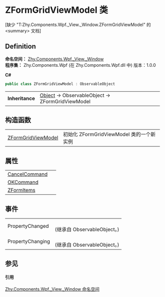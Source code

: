 # ZFormGridViewModel 类


\[缺少 "T:Zhy.Components.Wpf._View._Window.ZFormGridViewModel" 的 &lt;summary&gt; 文档\]



## Definition
**命名空间：** <a href="N_Zhy_Components_Wpf__View__Window.md">Zhy.Components.Wpf._View._Window</a>  
**程序集：** Zhy.Components.Wpf (在 Zhy.Components.Wpf.dll 中) 版本：1.0.0

**C#**
``` C#
public class ZFormGridViewModel : ObservableObject
```

<table><tr><td><strong>Inheritance</strong></td><td><a href="https://learn.microsoft.com/dotnet/api/system.object" target="_blank" rel="noopener noreferrer">Object</a>  →  ObservableObject  →  ZFormGridViewModel</td></tr>
</table>



## 构造函数
<table>
<tr>
<td><a href="M_Zhy_Components_Wpf__View__Window_ZFormGridViewModel__ctor.md">ZFormGridViewModel</a></td>
<td>初始化 ZFormGridViewModel 类的一个新实例</td></tr>
</table>

## 属性
<table>
<tr>
<td><a href="P_Zhy_Components_Wpf__View__Window_ZFormGridViewModel_CancelCommand.md">CancelCommand</a></td>
<td> </td></tr>
<tr>
<td><a href="P_Zhy_Components_Wpf__View__Window_ZFormGridViewModel_OKCommand.md">OKCommand</a></td>
<td> </td></tr>
<tr>
<td><a href="P_Zhy_Components_Wpf__View__Window_ZFormGridViewModel_ZFormItems.md">ZFormItems</a></td>
<td> </td></tr>
</table>

## 事件
<table>
<tr>
<td>PropertyChanged</td>
<td><br />(继承自 ObservableObject。)</td></tr>
<tr>
<td>PropertyChanging</td>
<td><br />(继承自 ObservableObject。)</td></tr>
</table>

## 参见


#### 引用
<a href="N_Zhy_Components_Wpf__View__Window.md">Zhy.Components.Wpf._View._Window 命名空间</a>  

